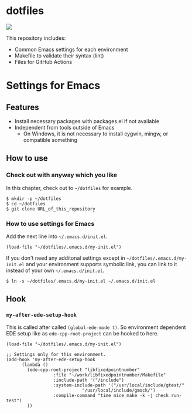 # dotfiles

![](https://github.com/MinoruSekine/dotfiles/workflows/CI/badge.svg?branch=master)

This repository includes:

- Common Emacs settings for each environment
- Makefile to validate their syntax (lint)
- Files for GitHub Actions

# Settings for Emacs

## Features

- Install necessary packages with packages.el if not available
- Independent from tools outside of Emacs
  - On Windows, it is not necessary to install cygwin, mingw, or compatible something

## How to use

### Check out with anyway which you like

In this chapter,
check out to `~/dotfiles` for example.

```
$ mkdir -p ~/dotfiles
$ cd ~/dotfiles
$ git clone URL_of_this_repository
```

### How to use settings for Emacs

Add the next line into `~/.emacs.d/init.el`.

```
(load-file "~/dotfiles/.emacs.d/my-init.el")
```

If you don't need any additonal settings except in `~/dotfiles/.emacs.d/my-init.el`
and your environment supports symbolic link,
you can link to it instead of your own `~/.emacs.d/init.el`.

```
$ ln -s ~/dotfiles/.emacs.d/my-init.el ~/.emacs.d/init.el
```

## Hook

### `my-after-ede-setup-hook`
This is called after called `(global-ede-mode t)`.
So environment dependent EDE setup like as `ede-cpp-root-project` can be hooked to here.

```
(load-file "~/dotfiles/.emacs.d/my-init.el")

;; Settings only for this environment.
(add-hook 'my-after-ede-setup-hook
	  (lambda ()
	    (ede-cpp-root-project "libfixedpointnumber"
				  :file "~/work/libfixedpointnumber/Makefile"
				  :include-path '("/include")
				  :system-include-path '("/usr/local/include/gtest/"
							 "/usr/local/include/gmock/")
				  :compile-command "time nice make -k -j check run-test")
	    ))
```
